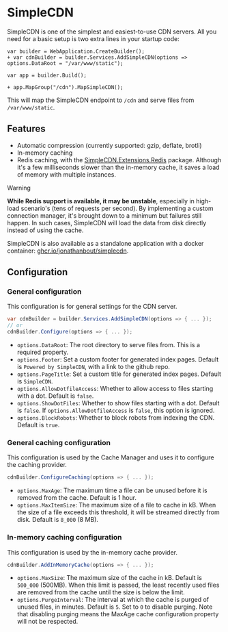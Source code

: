 # SimpleCDN

SimpleCDN is one of the simplest and easiest-to-use CDN servers. All you need for a basic setup is two
extra lines in your startup code:

```diff,cs
var builder = WebApplication.CreateBuilder();
+ var cdnBuilder = builder.Services.AddSimpleCDN(options => options.DataRoot = "/var/www/static");

var app = builder.Build();

+ app.MapGroup("/cdn").MapSimpleCDN();
```

This will map the SimpleCDN endpoint to `/cdn` and serve files from `/var/www/static`.

## Features
- Automatic compression (currently supported: gzip, deflate, brotli)
- In-memory caching
- Redis caching, with the
  [SimpleCDN.Extensions.Redis](https://www.nuget.org/packages/SimpleCDN.Extensions.Redis/) package.
  Although it's a few milliseconds slower than the in-memory cache, it saves a load of memory with multiple instances.
> [!WARNING]  
> **While Redis support is available, it may be unstable**, especially in high-load scenario's (tens of requests per second). By implementing a custom connection manager,
> it's brought down to a minimum but failures still happen. In such cases, SimpleCDN will load the data from disk directly instead of using the cache.

SimpleCDN is also available as a standalone application with a docker container: [ghcr.io/jonathanbout/simplecdn](https://ghcr.io/jonathanbout/simplecdn).

## Configuration

### General configuration
This configuration is for general settings for the CDN server.
```csharp
var cdnBuilder = builder.Services.AddSimpleCDN(options => { ... });
// or
cdnBuilder.Configure(options => { ... });
```

- `options.DataRoot`: The root directory to serve files from. This is a required property.
- `options.Footer`: Set a custom footer for generated index pages. Default is `Powered by SimpleCDN`,
  with a link to the github repo.
- `options.PageTitle`: Set a custom title for generated index pages. Default is `SimpleCDN`.
- `options.AllowDotfileAccess`: Whether to allow access to files starting with a dot. Default is `false`.
- `options.ShowDotFiles`: Whether to show files starting with a dot. Default is `false`.
  If `options.AllowDotfileAccess` is `false`, this option is ignored.
- `options.BlockRobots`: Whether to block robots from indexing the CDN. Default is `true`.

### General caching configuration
This configuration is used by the Cache Manager and uses it to configure the caching provider.
```csharp
cdnBuilder.ConfigureCaching(options => { ... });
```
- `options.MaxAge`: The maximum time a file can be unused before it is removed from the cache.
  Default is 1 hour.
- `options.MaxItemSize`: The maximum size of a file to cache in kB. When the size of a file exceeds
  this threshold, it will be streamed directly from disk. Default is `8_000` (8 MB).

### In-memory caching configuration
This configuration is used by the in-memory cache provider.
```csharp
cdnBuilder.AddInMemoryCache(options => { ... });
```
- `options.MaxSize`: The maximum size of the cache in kB. Default is `500_000` (500MB). When this limit
  is passed, the least recently used files are removed from the cache until the size is below the limit.
- `options.PurgeInterval`: The interval at which the cache is purged of unused files, in minutes.
  Default is `5`. Set to `0` to disable purging. Note that disabling purging means the MaxAge cache
  configuration property will not be respected.
